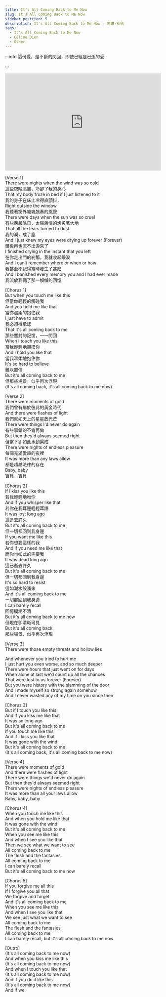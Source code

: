 ```yaml
---
title: It's All Coming Back to Me Now
slug: It's All Coming Back to Me Now 
sidebar_position: 5
description: It's All Coming Back to Me Now - 席琳·狄翁 
tags:
  - It's All Coming Back to Me Now
  - Céline Dion
  - Other
---
```


:::info 這份愛，是不斷的閃回，即使已經是已逝的愛

:::

<iframe width="100%" height="315" src="https://www.youtube.com/embed/JsWG2Gry1fw" title="YouTube video player" frameborder="0" allow="accelerometer; autoplay; clipboard-write; encrypted-media; gyroscope; picture-in-picture; web-share" allowfullscreen></iframe>  

[Verse 1]  
There were nights when the wind was so cold  
這些夜晚高風，冷卻了我的身心  
That my body froze in bed if I just listened to it  
我的身子在床上冷得直顫抖，  
Right outside the window  
我聽著窗外颯颯飆奏的風聲  
There were days when the sun was so cruel  
有些嚴嚴酷日，太陽熱情的烤炙著大地    
That all the tears turned to dust  
我的淚，成了塵  
And I just knew my eyes were drying up forever (Forever)  
爾後再也流不出淚來了  
I finished crying in the instant that you left  
在你走出門的剎那，我就收起眼淚  
And I can't remember where or when or how  
我甚至不記得當時發生了甚麼  
And I banished every memory you and I had ever made  
我流放我倆了那一幀幀的回憶  
  
[Chorus 1]  
But when you touch me like this  
但當你輕輕的觸碰我  
And you hold me like that  
當你溫柔的抱住我  
I just have to admit  
我必須得承認  
That it's all coming back to me  
那些塵封的記憶，一一閃回  
When I touch you like this  
當我輕輕地撫摸你  
And I hold you like that  
當我溫柔地抱住你  
It's so hard to believe  
難以置信  
But it's all coming back to me  
但那些場景，似乎再次浮現  
(It's all coming back, it's all coming back to me now)  
  
[Verse 2]  
There were moments of gold  
我們曾有屬於彼此的黃金時代  
And there were flashes of light  
我們就如天上的星星放光芒  
There were things I'd never do again  
有些事錯的不肯再做  
But then they'd always seemed right  
但當下卻如此水到渠成  
There were nights of endless pleasure  
每個充滿愛趣的夜裡  
It was more than any laws allow  
都是超越法律的存在  
Baby, baby  
寶貝，寶貝
  
[Chorus 2]  
If I kiss you like this  
若我輕輕地吻你  
And if you whisper like that  
若你在我耳邊輕輕耳語  
It was lost long ago  
這逝去許久  
But it's all coming back to me  
但一切都回到我身邊  
If you want me like this  
若你想要這樣的我  
And if you need me like that  
而你也如此的需要我  
It was dead long ago  
這已逝去許久  
But it's all coming back to me  
但一切都回到我身邊  
It's so hard to resist  
這如潮水般湧來  
And it's all coming back to me  
一切都回到我身邊  
I can barely recall  
回憶模糊不清  
But it's all coming back to me now  
但現在卻清晰可見  
But it's all coming back  
那些場景，似乎再次浮現  
  
[Verse 3]  
There were those empty threats and hollow lies  

And whenever you tried to hurt me  
I just hurt you even worse, and so much deeper  
There were hours that just went on for days  
When alone at last we'd count up all the chances  
That were lost to us forever (Forever)  
But you were history with the slamming of the door  
And I made myself so strong again somehow  
And I never wasted any of my time on you since then  
  
[Chorus 3]  
But if I touch you like this  
And if you kiss me like that  
It was so long ago  
But it's all coming back to me  
If you touch me like this  
And if I kiss you like that  
It was gone with the wind  
But it's all coming back to me  
(It's all coming back, it's all coming back to me now)  
  
[Verse 4]  
There were moments of gold  
And there were flashes of light  
There were things we'd never do again  
But then they'd always seemed right  
There were nights of endless pleasure  
It was more than all your laws allow  
Baby, baby, baby  
  
[Chorus 4]  
When you touch me like this  
And when you hold me like that  
It was gone with the wind  
But it's all coming back to me  
When you see me like this  
And when I see you like that  
Then we see what we want to see  
All coming back to me  
The flesh and the fantasies  
All coming back to me  
I can barely recall  
But it's all coming back to me now  
  
[Chorus 5]  
If you forgive me all this  
If I forgive you all that  
We forgive and forget  
And it's all coming back to me  
When you see me like this  
And when I see you like that  
We see just what we want to see  
All coming back to me  
The flesh and the fantasies  
All coming back to me  
I can barely recall, but it's all coming back to me now  
  
[Outro]  
(It's all coming back to me now)  
And when you kiss me like this  
(It's all coming back to me now)  
And when I touch you like that  
(It's all coming back to me now)  
And if you do it like this  
(It's all coming back to me now)  
And if we    

